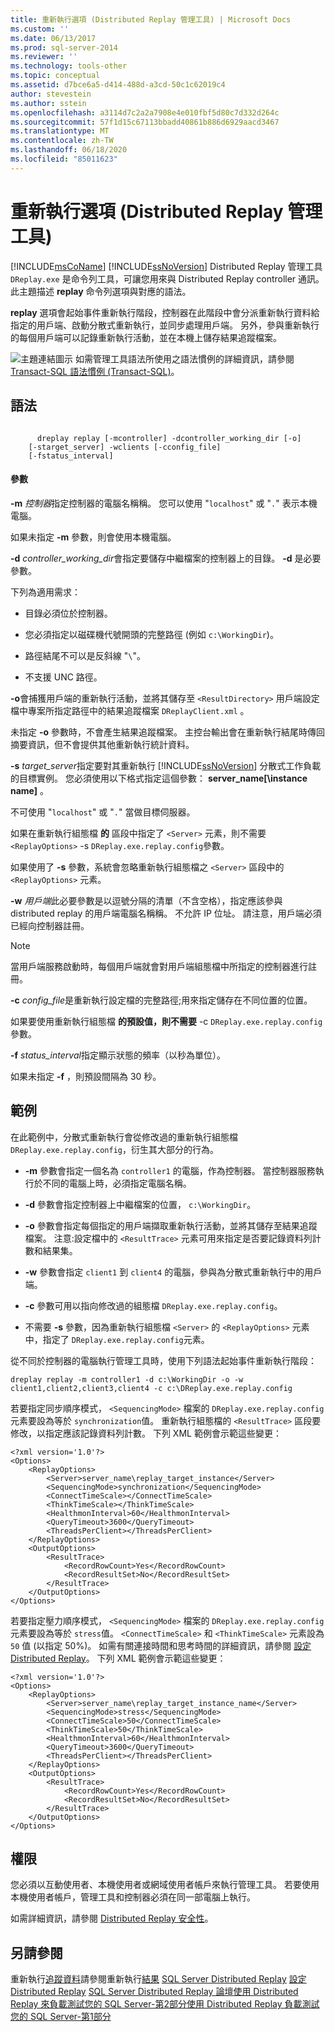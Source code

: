 ```yaml
---
title: 重新執行選項 (Distributed Replay 管理工具) | Microsoft Docs
ms.custom: ''
ms.date: 06/13/2017
ms.prod: sql-server-2014
ms.reviewer: ''
ms.technology: tools-other
ms.topic: conceptual
ms.assetid: d7bce6a5-d414-488d-a3cd-50c1c62019c4
author: stevestein
ms.author: sstein
ms.openlocfilehash: a3114d7c2a2a7908e4e010fbf5d80c7d332d264c
ms.sourcegitcommit: 57f1d15c67113bbadd40861b886d6929aacd3467
ms.translationtype: MT
ms.contentlocale: zh-TW
ms.lasthandoff: 06/18/2020
ms.locfileid: "85011623"
---
```

# <a name="replay-option-distributed-replay-administration-tool"></a>重新執行選項 (Distributed Replay 管理工具)
  [!INCLUDE[msCoName](../../includes/msconame-md.md)] [!INCLUDE[ssNoVersion](../../../includes/ssnoversion-md.md)] Distributed Replay 管理工具 `DReplay.exe` 是命令列工具，可讓您用來與 Distributed Replay controller 通訊。 此主題描述 **replay** 命令列選項與對應的語法。

 **replay** 選項會起始事件重新執行階段，控制器在此階段中會分派重新執行資料給指定的用戶端、啟動分散式重新執行，並同步處理用戶端。 另外，參與重新執行的每個用戶端可以記錄重新執行活動，並在本機上儲存結果追蹤檔案。

 ![主題連結圖示](../../database-engine/media/topic-link.gif "主題連結圖示") 如需管理工具語法所使用之語法慣例的詳細資訊，請參閱 [Transact-SQL 語法慣例 &#40;Transact-SQL&#41;](/sql/t-sql/language-elements/transact-sql-syntax-conventions-transact-sql)。

## <a name="syntax"></a>語法

```

      dreplay replay [-mcontroller] -dcontroller_working_dir [-o]
    [-starget_server] -wclients [-cconfig_file]
    [-fstatus_interval]
```

#### <a name="parameters"></a>參數
 **-m** *控制器*指定控制器的電腦名稱稱。 您可以使用 "`localhost`" 或 "`.`" 表示本機電腦。

 如果未指定 **-m** 參數，則會使用本機電腦。

 **-d** *controller_working_dir*會指定要儲存中繼檔案的控制器上的目錄。 **-d** 是必要參數。

 下列為適用需求：

-   目錄必須位於控制器。

-   您必須指定以磁碟機代號開頭的完整路徑 (例如 `c:\WorkingDir`)。

-   路徑結尾不可以是反斜線 "`\`"。

-   不支援 UNC 路徑。

 **-o**會捕獲用戶端的重新執行活動，並將其儲存至 `<ResultDirectory>` 用戶端設定檔中專案所指定路徑中的結果追蹤檔案 `DReplayClient.xml` 。

 未指定 **-o** 參數時，不會產生結果追蹤檔案。 主控台輸出會在重新執行結尾時傳回摘要資訊，但不會提供其他重新執行統計資料。

 **-s** *target_server*指定要對其重新執行 [!INCLUDE[ssNoVersion](../../../includes/ssnoversion-md.md)] 分散式工作負載的目標實例。 您必須使用以下格式指定這個參數： **server_name[\instance name]** 。

 不可使用 "`localhost`" 或 "`.`" 當做目標伺服器。

 如果在重新執行組態檔 **的** 區段中指定了 `<Server>` 元素，則不需要 `<ReplayOptions>` -s `DReplay.exe.replay.config`參數。

 如果使用了 **-s** 參數，系統會忽略重新執行組態檔之 `<Server>` 區段中的 `<ReplayOptions>` 元素。

 **-w** *用戶端*此必要參數是以逗號分隔的清單（不含空格），指定應該參與 distributed replay 的用戶端電腦名稱稱。 不允許 IP 位址。 請注意，用戶端必須已經向控制器註冊。

> [!NOTE]
>  當用戶端服務啟動時，每個用戶端就會對用戶端組態檔中所指定的控制器進行註冊。

 **-c** *config_file*是重新執行設定檔的完整路徑;用來指定儲存在不同位置的位置。

 如果要使用重新執行組態檔 **的預設值，則不需要** -c `DReplay.exe.replay.config`參數。

 **-f** *status_interval*指定顯示狀態的頻率（以秒為單位）。

 如果未指定 **-f** ，則預設間隔為 30 秒。

## <a name="examples"></a>範例
 在此範例中，分散式重新執行會從修改過的重新執行組態檔 `DReplay.exe.replay.config`，衍生其大部分的行為。

-   **-m** 參數會指定一個名為 `controller1` 的電腦，作為控制器。 當控制器服務執行於不同的電腦上時，必須指定電腦名稱。

-   **-d** 參數會指定控制器上中繼檔案的位置， `c:\WorkingDir`。

-   **-o** 參數會指定每個指定的用戶端擷取重新執行活動，並將其儲存至結果追蹤檔案。 注意:設定檔中的 `<ResultTrace>` 元素可用來指定是否要記錄資料列計數和結果集。

-   **-w** 參數會指定 `client1` 到 `client4` 的電腦，參與為分散式重新執行中的用戶端。

-   **-c** 參數可用以指向修改過的組態檔 `DReplay.exe.replay.config`。

-   不需要 **-s** 參數，因為重新執行組態檔 `<Server>` 的 `<ReplayOptions>` 元素中，指定了 `DReplay.exe.replay.config`元素。

 從不同於控制器的電腦執行管理工具時，使用下列語法起始事件重新執行階段：

```
dreplay replay -m controller1 -d c:\WorkingDir -o -w client1,client2,client3,client4 -c c:\DReplay.exe.replay.config
```

 若要指定同步順序模式， `<SequencingMode>` 檔案的 `DReplay.exe.replay.config` 元素要設為等於 `synchronization`值。 重新執行組態檔的 `<ResultTrace>` 區段要修改，以指定應該記錄資料列計數。 下列 XML 範例會示範這些變更：

```
<?xml version='1.0'?>
<Options>
    <ReplayOptions>
        <Server>server_name\replay_target_instance</Server>
        <SequencingMode>synchronization</SequencingMode>
        <ConnectTimeScale></ConnectTimeScale>
        <ThinkTimeScale></ThinkTimeScale>
        <HealthmonInterval>60</HealthmonInterval>
        <QueryTimeout>3600</QueryTimeout>
        <ThreadsPerClient></ThreadsPerClient>
    </ReplayOptions>
    <OutputOptions>
        <ResultTrace>
            <RecordRowCount>Yes</RecordRowCount>
            <RecordResultSet>No</RecordResultSet>
        </ResultTrace>
    </OutputOptions>
</Options>
```

 若要指定壓力順序模式， `<SequencingMode>` 檔案的 `DReplay.exe.replay.config` 元素要設為等於 `stress`值。 `<ConnectTimeScale>` 和 `<ThinkTimeScale>` 元素設為 `50` 值 (以指定 50%)。 如需有關連接時間和思考時間的詳細資訊，請參閱 [設定 Distributed Replay](configure-distributed-replay.md)。 下列 XML 範例會示範這些變更：

```
<?xml version='1.0'?>
<Options>
    <ReplayOptions>
        <Server>server_name\replay_target_instance_name</Server>
        <SequencingMode>stress</SequencingMode>
        <ConnectTimeScale>50</ConnectTimeScale>
        <ThinkTimeScale>50</ThinkTimeScale>
        <HealthmonInterval>60</HealthmonInterval>
        <QueryTimeout>3600</QueryTimeout>
        <ThreadsPerClient></ThreadsPerClient>
    </ReplayOptions>
    <OutputOptions>
        <ResultTrace>
            <RecordRowCount>Yes</RecordRowCount>
            <RecordResultSet>No</RecordResultSet>
        </ResultTrace>
    </OutputOptions>
</Options>
```

## <a name="permissions"></a>權限
 您必須以互動使用者、本機使用者或網域使用者帳戶來執行管理工具。 若要使用本機使用者帳戶，管理工具和控制器必須在同一部電腦上執行。

 如需詳細資訊，請參閱 [Distributed Replay 安全性](distributed-replay-security.md)。

## <a name="see-also"></a>另請參閱
 重新執行[追蹤資料](replay-trace-data.md)請參閱重新執行[結果](review-the-replay-results.md) [SQL Server Distributed Replay](sql-server-distributed-replay.md) [設定 Distributed Replay](configure-distributed-replay.md) [SQL Server Distributed Replay 論壇](https://social.technet.microsoft.com/Forums/sl/sqldru/)[使用 Distributed Replay 來負載測試您的 SQL Server-第2部分](https://docs.microsoft.com/archive/blogs/msdn/mspfe/using-distributed-replay-to-load-test-your-sql-serverpart-2)[使用 Distributed Replay 負載測試您的 SQL Server-第1部分](https://docs.microsoft.com/archive/blogs/batuhanyildiz/using-distributed-replay-to-load-test-your-sql-serverpart-1)


